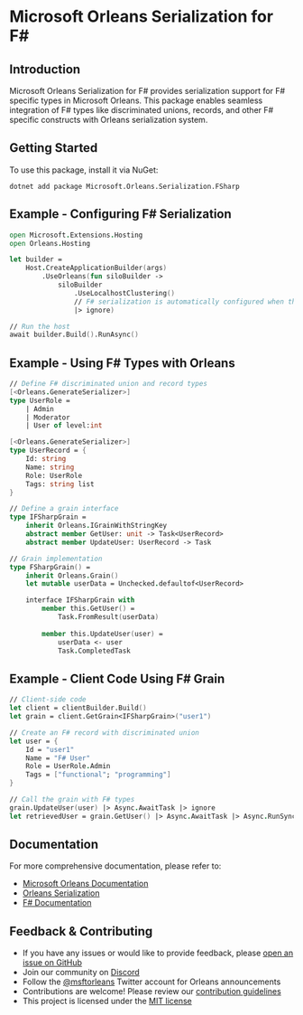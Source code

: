# Microsoft Orleans Serialization for F#

## Introduction
Microsoft Orleans Serialization for F# provides serialization support for F# specific types in Microsoft Orleans. This package enables seamless integration of F# types like discriminated unions, records, and other F# specific constructs with Orleans serialization system.

## Getting Started
To use this package, install it via NuGet:

```shell
dotnet add package Microsoft.Orleans.Serialization.FSharp
```

## Example - Configuring F# Serialization
```fsharp
open Microsoft.Extensions.Hosting
open Orleans.Hosting

let builder = 
    Host.CreateApplicationBuilder(args)
        .UseOrleans(fun siloBuilder ->
            siloBuilder
                .UseLocalhostClustering()
                // F# serialization is automatically configured when the package is referenced
                |> ignore)

// Run the host
await builder.Build().RunAsync()
```

## Example - Using F# Types with Orleans
```fsharp
// Define F# discriminated union and record types
[<Orleans.GenerateSerializer>]
type UserRole =
    | Admin
    | Moderator
    | User of level:int

[<Orleans.GenerateSerializer>]
type UserRecord = {
    Id: string
    Name: string
    Role: UserRole
    Tags: string list
}

// Define a grain interface
type IFSharpGrain =
    inherit Orleans.IGrainWithStringKey
    abstract member GetUser: unit -> Task<UserRecord>
    abstract member UpdateUser: UserRecord -> Task

// Grain implementation
type FSharpGrain() =
    inherit Orleans.Grain()
    let mutable userData = Unchecked.defaultof<UserRecord>

    interface IFSharpGrain with
        member this.GetUser() =
            Task.FromResult(userData)
            
        member this.UpdateUser(user) =
            userData <- user
            Task.CompletedTask
```

## Example - Client Code Using F# Grain
```fsharp
// Client-side code
let client = clientBuilder.Build()
let grain = client.GetGrain<IFSharpGrain>("user1")

// Create an F# record with discriminated union
let user = {
    Id = "user1"
    Name = "F# User"
    Role = UserRole.Admin
    Tags = ["functional"; "programming"]
}

// Call the grain with F# types
grain.UpdateUser(user) |> Async.AwaitTask |> ignore
let retrievedUser = grain.GetUser() |> Async.AwaitTask |> Async.RunSynchronously
```

## Documentation
For more comprehensive documentation, please refer to:
- [Microsoft Orleans Documentation](https://learn.microsoft.com/dotnet/orleans/)
- [Orleans Serialization](https://learn.microsoft.com/en-us/dotnet/orleans/host/configuration-guide/serialization)
- [F# Documentation](https://learn.microsoft.com/en-us/dotnet/fsharp/)

## Feedback & Contributing
- If you have any issues or would like to provide feedback, please [open an issue on GitHub](https://github.com/dotnet/orleans/issues)
- Join our community on [Discord](https://aka.ms/orleans-discord)
- Follow the [@msftorleans](https://twitter.com/msftorleans) Twitter account for Orleans announcements
- Contributions are welcome! Please review our [contribution guidelines](https://github.com/dotnet/orleans/blob/main/CONTRIBUTING.md)
- This project is licensed under the [MIT license](https://github.com/dotnet/orleans/blob/main/LICENSE)